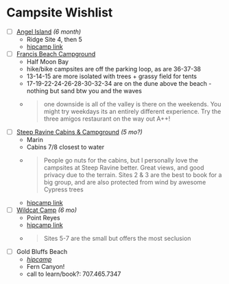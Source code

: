 # Campsite Wishlist

- [ ] [Angel Island](http://www.reserveamerica.com/camping/angel-island-sp/r/campgroundDetails.do?contractCode=CA&parkId=120003#sr) *(6 month)*
    * Ridge Site 4, then 5
    * [hipcamp link](https://www.hipcamp.com/ca/sf-bay-area/angel-island/angel-island-campground)
- [ ] [Francis Beach Campground](http://www.reserveamerica.com/camping/half-moon-bay-state-beach/r/campgroundDetails.do?contractCode=CA&parkId=120039)
    * Half Moon Bay
    * hike/bike campsites are off the parking loop, as are 36-37-38
    * 13-14-15 are more isolated with trees + grassy field for tents
    * 17-19-22-24-26-28-30-32-34 are on the dune above the beach - nothing but sand btw you and the waves
    * > one downside is all of the valley is there on the weekends. You might try weekdays its an entirely different experience. Try the three amigos restaurant on the way out A++!
- [ ] [Steep Ravine Cabins & Campground](http://www.reserveamerica.com/camping/mount-tamalpais-state-park/r/campgroundDetails.do?contractCode=CA&parkId=120063) *(5 mo?)*
    * Marin
    * Cabins 7/8 closest to water
    * > People go nuts for the cabins, but I personally love the campsites at Steep Ravine better. Great views, and good privacy due to the terrain. Sites 2 & 3 are the best to book for a big group, and are also protected from wind by awesome Cypress trees
    * [hipcamp link](https://www.hipcamp.com/ca/sf-bay-area/mount-tamalpais/steep-ravine-cabins-and-campground)
- [ ] [Wildcat Camp](http://www.recreation.gov/campsiteFilterAction.do?sitefilter=ALL&startIdx=0&contractCode=NRSO&parkId=72393) *(6 mo)*
    * Point Reyes
    * [hipcamp link](https://www.hipcamp.com/ca/sf-bay-area/point-reyes/wildcat-camp)
    * > Sites 5-7 are the small but offers the most seclusion
- [ ] Gold Bluffs Beach
    * *[hipcamp](https://www.hipcamp.com/ca/north-coast/prairie-creek-redwoods/gold-bluffs-beach-campground)*
    * Fern Canyon!
    * call to learn/book?: 707.465.7347
